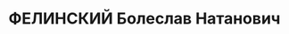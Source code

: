 ---
title: ФЕЛИНСКИЙ Болеслав Натанович
description: "1902 г.р., м.р.: Польша, Варшава, еврей, из служащих, образование: незаконченное\
  \ высшее, член ВКП(б)\n 254 стр. полк 85 стр. дивизия, военком\n прож.: г. Златоуст\
  \ 30.08.1937\n Обвинение: ст. 58-8-9-11\n Приговор: ВК ВС СССР, 28.12.1937 — ВМН\n\
  \ Расстрелян 28.12.1937\n Реабилитация: ВК ВС СССР, 01.10.1957"
---